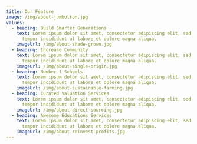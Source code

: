 ```yaml
---
title: Our Feature
image: /img/about-jumbotron.jpg
values:
  - heading: Build Smarter Generations
    text: Lorem ipsum dolor sit amet, consectetur adipiscing elit, sed do eiusmod
      tempor incididunt ut labore et dolore magna aliqua.
    imageUrl: /img/about-shade-grown.jpg
  - heading: Increase Community
    text: Lorem ipsum dolor sit amet, consectetur adipiscing elit, sed do eiusmod
      tempor incididunt ut labore et dolore magna aliqua.
    imageUrl: /img/about-single-origin.jpg
  - heading: Number 1 Schools
    text: Lorem ipsum dolor sit amet, consectetur adipiscing elit, sed do eiusmod
      tempor incididunt ut labore et dolore magna aliqua.
    imageUrl: /img/about-sustainable-farming.jpg
  - heading: Curated Valuation Services
    text: Lorem ipsum dolor sit amet, consectetur adipiscing elit, sed do eiusmod
      tempor incididunt ut labore et dolore magna aliqua.
    imageUrl: /img/about-direct-sourcing.jpg
  - heading: Awesome Educations Services
    text: Lorem ipsum dolor sit amet, consectetur adipiscing elit, sed do eiusmod
      tempor incididunt ut labore et dolore magna aliqua.
    imageUrl: /img/about-reinvest-profits.jpg
---
```

